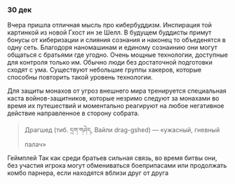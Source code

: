### 30 дек

 Вчера пришла отличная мысль про кибербуддизм. Инспирация той картинкой из новой Гхост ин зе Шелл. 
 В будущем буддисты примут бонусы от киберизации и слияния сознания и наконец то объеденятся в одну сеть. Благодоря наномашинам и единому сознаинию они могут общаться с братьями где угодно. Очень мощные технологии, доступные для контроля только им. Обычно люди без достаточной подготовки сходят с ума. Существуют небольшие группы хакеров, которые способны повторить такой уровень технологии.

Для защиты монахов от угроз внешнего мира тренируется специальная каста войнов-защитников, которые незримо следуют за монахами во время их путешествий и моментально реагируют на любое негативное действие направленное в сторону собрата. 
> Драгшед (тиб. དྲག་གཤེད, Вайли drag-gshed) — «ужасный, гневный палач»

Геймплей
Так как среди братьев сильная связь, во время битвы они, без участия игрока могут обмениваться боеприпасами или продолжать комбо парнера, если находятся вблизи друг от друга